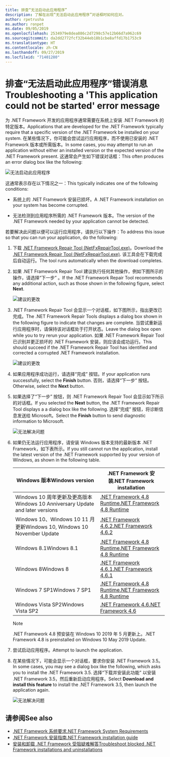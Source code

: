 ```yaml
---
title: 排查“无法启动此应用程序”
description: 了解在出现“无法启动此应用程序”对话框时如何应对。
author: rpetrusha
ms.author: ronpet
ms.date: 09/05/2019
ms.openlocfilehash: 2534979e8dea886c2d7298c57e12b66d7a962c69
ms.sourcegitcommit: da2dd2772fcf32b44eb18b1cbe8affd17b1753c9
ms.translationtype: HT
ms.contentlocale: zh-CN
ms.lasthandoff: 09/27/2019
ms.locfileid: "71401280"
---
```

# <a name="troubleshooting-a-this-application-could-not-be-started-error-message"></a><span data-ttu-id="8306c-103">排查“无法启动此应用程序”错误消息</span><span class="sxs-lookup"><span data-stu-id="8306c-103">Troubleshooting a 'This application could not be started' error message</span></span>

<span data-ttu-id="8306c-104">为 .NET Framework 开发的应用程序通常需要在系统上安装 .NET Framework 的特定版本。</span><span class="sxs-lookup"><span data-stu-id="8306c-104">Applications that are developed for the .NET Framework typically require that a specific version of the .NET Framework be installed on your system.</span></span> <span data-ttu-id="8306c-105">在某些情况下，你可能会尝试运行应用程序，而不使用已安装的 .NET Framework 版本或所需版本。</span><span class="sxs-lookup"><span data-stu-id="8306c-105">In some cases, you may attempt to run an application without either an installed version or the expected version of the .NET Framework present.</span></span> <span data-ttu-id="8306c-106">这通常会产生如下错误对话框：</span><span class="sxs-lookup"><span data-stu-id="8306c-106">This often produces an error dialog box like the following:</span></span>

![无法启动此应用程序](media/application-not-started/app-could-not-be-started.png)

<span data-ttu-id="8306c-108">这通常表示存在以下情况之一：</span><span class="sxs-lookup"><span data-stu-id="8306c-108">This typically indicates one of the following conditions:</span></span>

- <span data-ttu-id="8306c-109">系统上的 .NET Framework 安装已损坏。</span><span class="sxs-lookup"><span data-stu-id="8306c-109">A .NET Framework installation on your system has become corrupted.</span></span>

- <span data-ttu-id="8306c-110">无法检测到应用程序所需的 .NET Framework 版本。</span><span class="sxs-lookup"><span data-stu-id="8306c-110">The version of the .NET Framework needed by your application cannot be detected.</span></span>

<span data-ttu-id="8306c-111">若要解决此问题以便可以运行应用程序，请执行以下操作：</span><span class="sxs-lookup"><span data-stu-id="8306c-111">To address this issue so that you can run your application, do the following:</span></span>

1. <span data-ttu-id="8306c-112">下载 [.NET Framework Repair Tool (NetFxRepairTool.exe)](https://www.microsoft.com/download/details.aspx?id=30135)。</span><span class="sxs-lookup"><span data-stu-id="8306c-112">Download the [.NET Framework Repair Tool (NetFxRepairTool.exe)](https://www.microsoft.com/download/details.aspx?id=30135).</span></span> <span data-ttu-id="8306c-113">该工具会在下载完成后自动运行。</span><span class="sxs-lookup"><span data-stu-id="8306c-113">The tool runs automatically when the download completes.</span></span>

1. <span data-ttu-id="8306c-114">如果 .NET Framework Repair Tool 建议执行任何其他操作，例如下图所示的操作，请选择“下一步”  。</span><span class="sxs-lookup"><span data-stu-id="8306c-114">If the .NET Framework Repair Tool recommends any additional action, such as those shown in the following figure, select **Next**.</span></span>

   ![建议的更改](media/application-not-started/repair-tool-recommended-changes.png)

1. <span data-ttu-id="8306c-116">.NET Framework Repair Tool 会显示一个对话框，如下图所示，指出更改已完成。</span><span class="sxs-lookup"><span data-stu-id="8306c-116">The .NET Framework Repair Tools displays a dialog box shown in the following figure to indicate that changes are complete.</span></span> <span data-ttu-id="8306c-117">当尝试重新运行应用程序时，请保持该对话框处于打开状态。</span><span class="sxs-lookup"><span data-stu-id="8306c-117">Leave the dialog box open while you to try rerun your application.</span></span> <span data-ttu-id="8306c-118">如果 .NET Framework Repair Tool 已识别并更正损坏的 .NET Framework 安装，则应该会成功运行。</span><span class="sxs-lookup"><span data-stu-id="8306c-118">This should succeed if the .NET Framework Repair Tool has identified and corrected a corrupted .NET Framework installation.</span></span>

   ![建议的更改](media/application-not-started/repair-tool-changes-complete.png)

1. <span data-ttu-id="8306c-120">如果应用程序成功运行，请选择“完成”  按钮。</span><span class="sxs-lookup"><span data-stu-id="8306c-120">If your application runs successfully, select the **Finish** button.</span></span> <span data-ttu-id="8306c-121">否则，请选择“下一步”  按钮。</span><span class="sxs-lookup"><span data-stu-id="8306c-121">Otherwise, select the **Next** button.</span></span>

1. <span data-ttu-id="8306c-122">如果选择了“下一步”  按钮，则 .NET Framework Repair Tool 会显示如下所示的对话框。</span><span class="sxs-lookup"><span data-stu-id="8306c-122">If you selected the **Next** button, the .NET Framework Repair Tool displays a a dialog box like the following.</span></span> <span data-ttu-id="8306c-123">选择“完成”  按钮，将诊断信息发送给 Microsoft。</span><span class="sxs-lookup"><span data-stu-id="8306c-123">Select the **Finish** button to send diagnostic information to Microsoft.</span></span>

   ![无法解决问题](media/application-not-started/repair-tool-no-resolution.png)

1. <span data-ttu-id="8306c-125">如果仍无法运行应用程序，请安装 Windows 版本支持的最新版本 .NET Framework，如下表所示。</span><span class="sxs-lookup"><span data-stu-id="8306c-125">If you still cannot run the application, install the latest version of the .NET Framework supported by your version of Windows, as shown in the following table.</span></span>

   |<span data-ttu-id="8306c-126">Windows 版本</span><span class="sxs-lookup"><span data-stu-id="8306c-126">Windows version</span></span>|<span data-ttu-id="8306c-127">.NET Framework 安装</span><span class="sxs-lookup"><span data-stu-id="8306c-127">.NET Framework installation</span></span>|
   |---|---|
   |<span data-ttu-id="8306c-128">Windows 10 周年更新及更高版本</span><span class="sxs-lookup"><span data-stu-id="8306c-128">Windows 10 Anniversary Update and later versions</span></span>|[<span data-ttu-id="8306c-129">.NET Framework 4.8 Runtime</span><span class="sxs-lookup"><span data-stu-id="8306c-129">.NET Framework 4.8 Runtime</span></span>](https://dotnet.microsoft.com/download/dotnet-framework/net48)|
   |<span data-ttu-id="8306c-130">Windows 10、Windows 10 11 月更新</span><span class="sxs-lookup"><span data-stu-id="8306c-130">Windows 10, Windows 10 November Update</span></span>|[<span data-ttu-id="8306c-131">.NET Framework 4.6.2</span><span class="sxs-lookup"><span data-stu-id="8306c-131">.NET Framework 4.6.2</span></span>](https://www.microsoft.com/download/details.aspx?id=53345)|
   |<span data-ttu-id="8306c-132">Windows 8.1</span><span class="sxs-lookup"><span data-stu-id="8306c-132">Windows 8.1</span></span>|[<span data-ttu-id="8306c-133">.NET Framework 4.8 Runtime</span><span class="sxs-lookup"><span data-stu-id="8306c-133">.NET Framework 4.8 Runtime</span></span>](https://dotnet.microsoft.com/download/dotnet-framework/net48)|
   |<span data-ttu-id="8306c-134">Windows 8</span><span class="sxs-lookup"><span data-stu-id="8306c-134">Windows 8</span></span>|[<span data-ttu-id="8306c-135">.NET Framework 4.6.1</span><span class="sxs-lookup"><span data-stu-id="8306c-135">.NET Framework 4.6.1</span></span>](https://www.microsoft.com/download/details.aspx?id=49981)|
   |<span data-ttu-id="8306c-136">Windows 7 SP1</span><span class="sxs-lookup"><span data-stu-id="8306c-136">Windows 7 SP1</span></span>|[<span data-ttu-id="8306c-137">.NET Framework 4.8 Runtime</span><span class="sxs-lookup"><span data-stu-id="8306c-137">.NET Framework 4.8 Runtime</span></span>](https://dotnet.microsoft.com/download/dotnet-framework/net48)|
   |<span data-ttu-id="8306c-138">Windows Vista SP2</span><span class="sxs-lookup"><span data-stu-id="8306c-138">Windows Vista SP2</span></span>|[<span data-ttu-id="8306c-139">.NET Framework 4.6</span><span class="sxs-lookup"><span data-stu-id="8306c-139">.NET Framework 4.6</span></span>](https://www.microsoft.com/download/details.aspx?id=48130)|

   > [!NOTE]
   >  <span data-ttu-id="8306c-140">.NET Framework 4.8 预安装在 Windows 10 2019 年 5 月更新上。</span><span class="sxs-lookup"><span data-stu-id="8306c-140">.NET Framework 4.8 is preinstalled on Windows 10 May 2019 Update.</span></span>

1. <span data-ttu-id="8306c-141">尝试启动应用程序。</span><span class="sxs-lookup"><span data-stu-id="8306c-141">Attempt to launch the application.</span></span>

1. <span data-ttu-id="8306c-142">在某些情况下，可能会显示一个对话框，要求你安装 .NET Framework 3.5。</span><span class="sxs-lookup"><span data-stu-id="8306c-142">In some cases, you may see a dialog box like the following, which asks you to install the .NET Framework 3.5.</span></span> <span data-ttu-id="8306c-143">选择“下载并安装此功能”  以安装 .NET Framework 3.5，然后重新启动应用程序。</span><span class="sxs-lookup"><span data-stu-id="8306c-143">Select **Download and install this feature** to install the .NET Framework 3.5, then launch the application again.</span></span>

   ![无法解决问题](media/application-not-started/install-3-5.png)

## <a name="see-also"></a><span data-ttu-id="8306c-145">请参阅</span><span class="sxs-lookup"><span data-stu-id="8306c-145">See also</span></span>

- [<span data-ttu-id="8306c-146">.NET Framework 系统要求</span><span class="sxs-lookup"><span data-stu-id="8306c-146">.NET Framework System Requirements</span></span>](../get-started/system-requirements.md)
- [<span data-ttu-id="8306c-147">.NET Framework 安装指南</span><span class="sxs-lookup"><span data-stu-id="8306c-147">.NET Framework installation guide</span></span>](index.md)
- [<span data-ttu-id="8306c-148">安装和卸载 .NET Framework 受阻疑难解答</span><span class="sxs-lookup"><span data-stu-id="8306c-148">Troubleshoot blocked .NET Framework installations and uninstallations</span></span>](troubleshoot-blocked-installations-and-uninstallations.md)
